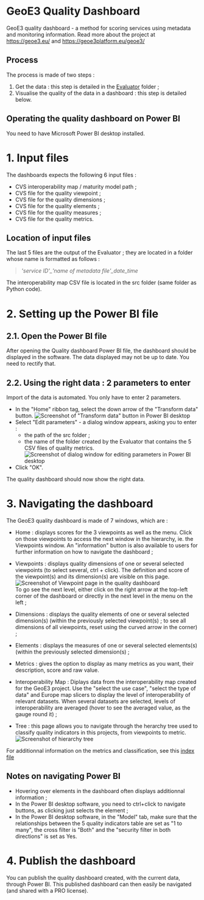 # GeoE3 Quality Dashboard
GeoE3 quality dashboard - a method for scoring services using metadata and monitoring information. 
Read more about the project at https://geoe3.eu/ and https://geoe3platform.eu/geoe3/

## Process
The process is made of two steps :
1. Get the data : this step is detailed in the [Evaluator](https://github.com/opengeospatial/GEOE3/tree/main/GeoE3-Quality-Dashboard/Evaluator) folder ;
2. Visualise the quality of the data in a dashboard : this step is detailed below.

## Operating the quality dashboard on Power BI

You need to have Microsoft Power BI desktop installed.

# 1. Input files

The dashboards expects the following 6 input files :
- CVS interoperability map / maturity model path ;
- CVS file for the quality viewpoint ;
- CVS file for the quality dimensions ;
- CVS file for the quality elements ;
- CVS file for the quality measures ;
- CVS file for the quality metrics.

## Location of input files
The last 5 files are the output of the Evaluator ; they are located in a folder whose name is formatted as follows :  
>*'service ID'_'name of metadata file'_date_time*  

The interoperability map CSV file is located in the src folder (same folder as Python code).

# 2. Setting up the Power BI file

## 2.1. Open the Power BI file
After opening the Quality dashboard Power BI file, the dashboard should be displayed in the software.
The data displayed may not be up to date. You need to rectify that.

## 2.2. Using the right data : 2 parameters to enter
Import of the data is automated. You only have to enter 2 parameters.
- In the "Home" ribbon tag, select the down arrow of the "Transform data" button.
![Screenshot of "Transform data" button in Power BI desktop](https://user-images.githubusercontent.com/114493409/228851429-78dc0f41-f203-400c-9bf9-a180b9c0cc09.png)
- Select "Edit parameters" - a dialog window appears, asking you to enter :
  - the path of the src folder ;
  - the name of the folder created by the Evaluator that contains the 5 CSV files of quality metrics.  
![Screenshot of dialog window for editing parameters in Power BI desktop](https://user-images.githubusercontent.com/114493409/228852754-b875c405-4d35-4089-9c07-199a43aba1d4.png)
- Click "OK".

The quality dashboard should now show the right data.

# 3. Navigating the dashboard 

The GeoE3 quality dashboard is made of 7 windows, which are : 
- Home : displays scores for the 3 viewpoints as well as the menu. Click on those viewpoints to access the next window in the hierarchy, ie. the Viewpoints window. An "information" button is also available to users for further information on how to navigate the dashboard ;
- Viewpoints : displays quality dimensions of one or several selected viewpoints (to select several, ctrl + click). The definition and score of the viewpoint(s) and its dimension(s) are visible on this page.![Screenshot of Viewpoint page in the quality dashboard](https://user-images.githubusercontent.com/114493409/228858962-9e371fb0-57c7-44f8-85a8-01994dce8a63.png)  
  To go see the next level, either click on the right arrow at the top-left corner of the dashboard or directly in the next level in the menu on the left ;
- Dimensions : displays the quality elements of one or several selected dimension(s) (within the previously selected viewpoint(s) ; to see all dimensions of all viewpoints, reset using the curved arrow in the corner) ;
- Elements : displays the measures of one or several selected elements(s) (within the previously selected dimension(s) ;
- Metrics : gives the option to display as many metrics as you want, their description, score and raw value.

- Interoperability Map : Diplays data from the interoperability map created for the GeoE3 project. Use the "select the use case", "select the type of data" and Europe map slicers to display the level of interoperability of relevant datasets. When several datasets are selected, levels of interoperability are averaged (hover to see the averaged value, as the gauge round it) ;
- Tree : this page allows you to navigate through the herarchy tree used to classify quality indicators in this projects, from viewpoints to metric.
![Screenshot of hierarchy tree](https://user-images.githubusercontent.com/114493409/228862308-b7c3d28b-82c2-4bd1-952d-3adb2abeef40.png)

For additionnal information on the metrics and classification, see this [index file](https://github.com/opengeospatial/GEOE3/tree/main/GeoE3-Quality-Dashboard/Evaluator/Quality_metrics_and_where_to_find_them.xlsx )

## Notes on navigating Power BI

- Hovering over elements in the dashboard often displays additionnal information ;
- In the Power BI desktop software, you need to ctrl+click to navigate buttons, as clicking just selects the element ;
- In the Power BI desktop software, in the "Model" tab, make sure that the relationships between the 5 quality indicators table are set as "1 to many", the cross filter is "Both" and the "security filter in both directions" is set as Yes.

# 4. Publish the dashboard

You can publish the quality dashboard created, with the current data, through Power BI.
This published dashboard can then easily be navigated (and shared with a PRO license).
